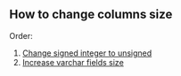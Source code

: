 ## How to change columns size

Order:
1. [Change signed integer to unsigned](https://github.com/Alexxx180/Prosperity/blob/sql/DDL/Alter/Modify/Sizes/MediumInt.sql)
2. [Increase varchar fields size](https://github.com/Alexxx180/Prosperity/blob/sql/DDL/Alter/Modify/Sizes/Varchar.sql)
